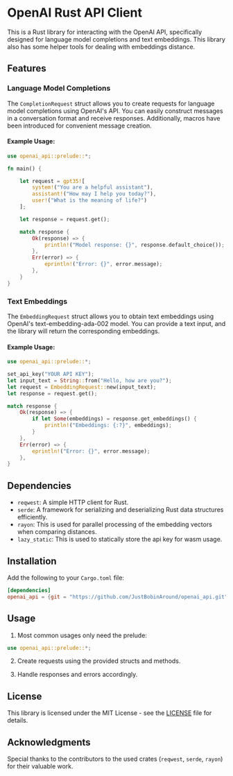 # OpenAI Rust API Client

This is a Rust library for interacting with the OpenAI API, specifically
designed for language model completions and text embeddings. This library
also has some helper tools for dealing with embeddings distance.

## Features

### Language Model Completions

The `CompletionRequest` struct allows you to create requests for language model
completions using OpenAI's API. You can easily construct
messages in a conversation format and receive responses. Additionally, macros
have been introduced for convenient message creation.

#### Example Usage:

```rust
use openai_api::prelude::*;

fn main() {

    let request = gpt35![
        system!("You are a helpful assistant"),
        assistant!("How may I help you today?"),
        user!("What is the meaning of life?")
    ];

    let response = request.get();

    match response {
        Ok(response) => {
            println!("Model response: {}", response.default_choice());
        },
        Err(error) => {
            eprintln!("Error: {}", error.message);
        },
    }
}
```

### Text Embeddings

The `EmbeddingRequest` struct allows you to obtain text embeddings using
OpenAI's text-embedding-ada-002 model. You can provide a text input, and the
library will return the corresponding embeddings.

#### Example Usage:

```rust
use openai_api::prelude::*;

set_api_key("YOUR API KEY");
let input_text = String::from("Hello, how are you?");
let request = EmbeddingRequest::new(input_text);
let response = request.get();

match response {
    Ok(response) => {
        if let Some(embeddings) = response.get_embeddings() {
            println!("Embeddings: {:?}", embeddings);
        }
    },
    Err(error) => {
        eprintln!("Error: {}", error.message);
    },
}
```

## Dependencies

- `reqwest`: A simple HTTP client for Rust.
- `serde`: A framework for serializing and deserializing Rust data structures efficiently.
- `rayon`: This is used for parallel processing of the embedding vectors when comparing distances.
- `lazy_static`: This is used to statically store the api key for wasm usage.

## Installation

Add the following to your `Cargo.toml` file:

```toml
[dependencies]
openai_api = {git = "https://github.com/JustBobinAround/openai_api.git" }
```

## Usage

1. Most common usages only need the prelude:

```rust
use openai_api::prelude::*;
```

2. Create requests using the provided structs and methods.

3. Handle responses and errors accordingly.

## License

This library is licensed under the MIT License - see the [LICENSE](LICENSE) file for details.

## Acknowledgments

Special thanks to the contributors to the used
crates (`reqwest`, `serde`, `rayon`) for their valuable work.

